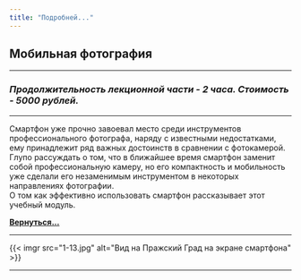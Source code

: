```yaml
---
title: "Подробней..."
---
```


## Мобильная фотография

---
### *Продолжительность лекционной части - 2 часа. Стоимость - 5000 рублей.*
---
Смартфон уже прочно завоевал место среди инструментов профессионального фотографа, наряду с известными недостатками, ему принадлежит ряд важных достоинств в сравнении с фотокамерой. Глупо рассуждать о том, что в ближайшее время смартфон заменит собой профессиональную камеру, но его компактность и мобильность уже сделали его незаменимым инструментом в некоторых направлениях фотографии.  
О том как эффективно использовать смартфон рассказывает этот учебный модуль.

**[Вернуться...](/training)**

---
{{< imgr src="1-13.jpg" alt="Вид на Пражский Град на экране смартфона" >}}

---
